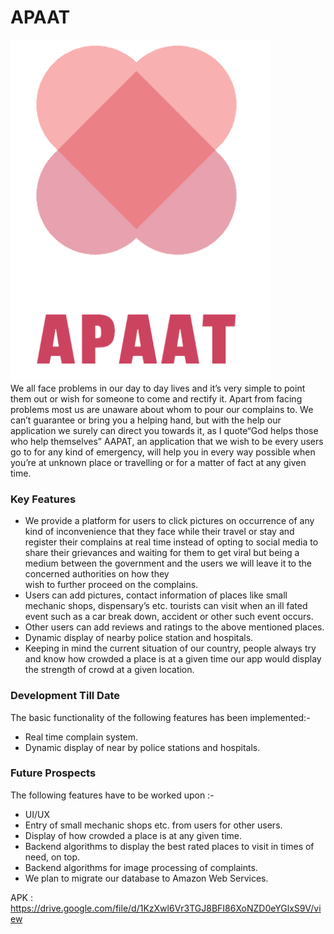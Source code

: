 # APAAT
![App Log](apaat.PNG)   
We all face problems in our day to
day lives and it’s very simple to point
them out or wish for someone to
come and rectify it. Apart from facing
problems most us are unaware about
whom to pour our complains to.
We can’t guarantee or bring you a
helping hand, but with the help our
application we surely can direct you
towards it, as I quote“God helps
those who help themselves”
AAPAT, an application that we wish
to be every users go to for any kind
of emergency, will help you in every
way possible when you’re at
unknown place or travelling or for a
matter of fact at any given time.

### Key Features
* We provide a platform for users to click pictures on occurrence of any kind of inconvenience that
  they face while their travel or stay and register their complains at real time instead of opting to
  social media to share their grievances and waiting for them to get viral but being a medium
  between the government and the users we will leave it to the concerned authorities on how they   
  wish to further proceed on the complains.
* Users can add pictures, contact information of places like small mechanic shops, dispensary’s
  etc. tourists can visit when an ill fated event such as a car break down, accident or other such
  event occurs.
* Other users can add reviews and ratings to the above mentioned places.
* Dynamic display of nearby police station and hospitals.
* Keeping in mind the current situation of our country, people always try and know how crowded a
  place is at a given time our app would display the strength of crowd at a given location.
  
### Development Till Date
The basic functionality of the following features has been implemented:-
* Real time complain system.
* Dynamic display of near by police stations and hospitals.

### Future Prospects
The following features have to be worked upon :-
* UI/UX
* Entry of small mechanic shops etc. from users for other users.
* Display of how crowded a place is at any given time.
* Backend algorithms to display the best rated places to visit in times of need, on top.
* Backend algorithms for image processing of complaints.
* We plan to migrate our database to Amazon Web Services.

APK : https://drive.google.com/file/d/1KzXwl6Vr3TGJ8BFI86XoNZD0eYGlxS9V/view

